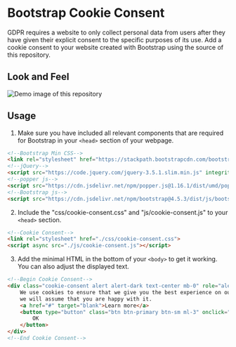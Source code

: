 # Bootstrap Cookie Consent
GDPR requires a website to only collect personal data from users after they have given their explicit consent to the specific purposes of its use.
Add a cookie consent to your website created with Bootstrap using the source of this repository.

## Look and Feel
![Demo image of this repository](https://static.fowd.de/Bootstrap-Cookie-Consent/demo.png)

## Usage
1. Make sure you have included all relevant components that are required for Bootstrap in your `<head>` section of your webpage.
```html
<!--Bootstrap Min CSS-->
<link rel="stylesheet" href="https://stackpath.bootstrapcdn.com/bootstrap/4.5.2/css/bootstrap.min.css" integrity="sha384-JcKb8q3iqJ61gNV9KGb8thSsNjpSL0n8PARn9HuZOnIxN0hoP+VmmDGMN5t9UJ0Z" crossorigin="anonymous">
<!--jQuery-->
<script src="https://code.jquery.com/jquery-3.5.1.slim.min.js" integrity="sha384-DfXdz2htPH0lsSSs5nCTpuj/zy4C+OGpamoFVy38MVBnE+IbbVYUew+OrCXaRkfj" crossorigin="anonymous"></script>
<!--popper js-->
<script src="https://cdn.jsdelivr.net/npm/popper.js@1.16.1/dist/umd/popper.min.js" integrity="sha384-9/reFTGAW83EW2RDu2S0VKaIzap3H66lZH81PoYlFhbGU+6BZp6G7niu735Sk7lN" crossorigin="anonymous"></script>
<!--Bootstrap js-->
<script src="https://cdn.jsdelivr.net/npm/bootstrap@4.5.3/dist/js/bootstrap.min.js" integrity="sha384-w1Q4orYjBQndcko6MimVbzY0tgp4pWB4lZ7lr30WKz0vr/aWKhXdBNmNb5D92v7s" crossorigin="anonymous"></script>
```

2. Include the "css/cookie-consent.css" and "js/cookie-consent.js" to your `<head>` section.
```html
<!--Cookie Consent-->
<link rel="stylesheet" href="./css/cookie-consent.css">
<script async src="./js/cookie-consent.js"></script>
```

3. Add the minimal HTML in the bottom of your `<body>` to get it working. You can also adjust the displayed text.
```html
<!--Begin Cookie Consent-->
<div class="cookie-consent alert alert-dark text-center mb-0" role="alert">
    We use cookies to ensure that we give you the best experience on our website. If you continue to use this site
    we will assume that you are happy with it.
    <a href="#" target="blank">Learn more</a>
    <button type="button" class="btn btn-primary btn-sm ml-3" onclick="window.hidecookieConsent()">
        OK
    </button>
</div>
<!--End Cookie Consent-->
```